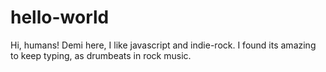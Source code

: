 hello-world
===========

Hi, humans!
Demi here, I like javascript and indie-rock.
I found its amazing to keep typing, as drumbeats in rock music.
